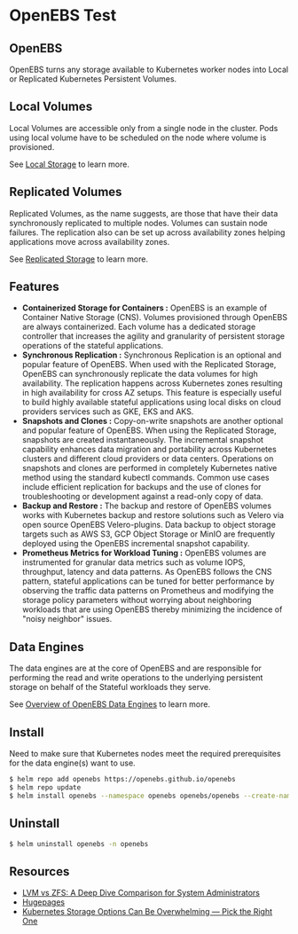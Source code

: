 # OpenEBS Test

## OpenEBS

OpenEBS turns any storage available to Kubernetes worker nodes into Local or Replicated Kubernetes Persistent Volumes.

## Local Volumes

Local Volumes are accessible only from a single node in the cluster. Pods using local volume have to be scheduled on the node where volume is provisioned.

See [Local Storage](https://openebs.io/docs/concepts/data-engines/localstorage) to learn more.

## Replicated Volumes

Replicated Volumes, as the name suggests, are those that have their data synchronously replicated to multiple nodes. Volumes can sustain node failures. The replication also can be set up across availability zones helping applications move across availability zones.

See [Replicated Storage](https://openebs.io/docs/concepts/data-engines/replicated-storage) to learn more.

## Features

- **Containerized Storage for Containers :** OpenEBS is an example of Container Native Storage (CNS). Volumes provisioned through OpenEBS are always containerized. Each volume has a dedicated storage controller that increases the agility and granularity of persistent storage operations of the stateful applications. 
- **Synchronous Replication :** Synchronous Replication is an optional and popular feature of OpenEBS. When used with the Replicated Storage, OpenEBS can synchronously replicate the data volumes for high availability. The replication happens across Kubernetes zones resulting in high availability for cross AZ setups. This feature is especially useful to build highly available stateful applications using local disks on cloud providers services such as GKE, EKS and AKS.
- **Snapshots and Clones :** Copy-on-write snapshots are another optional and popular feature of OpenEBS. When using the Replicated Storage, snapshots are created instantaneously. The incremental snapshot capability enhances data migration and portability across Kubernetes clusters and different cloud providers or data centers. Operations on snapshots and clones are performed in completely Kubernetes native method using the standard kubectl commands. Common use cases include efficient replication for backups and the use of clones for troubleshooting or development against a read-only copy of data.
- **Backup and Restore :** The backup and restore of OpenEBS volumes works with Kubernetes backup and restore solutions such as Velero via open source OpenEBS Velero-plugins. Data backup to object storage targets such as AWS S3, GCP Object Storage or MinIO are frequently deployed using the OpenEBS incremental snapshot capability. 
- **Prometheus Metrics for Workload Tuning :** OpenEBS volumes are instrumented for granular data metrics such as volume IOPS, throughput, latency and data patterns. As OpenEBS follows the CNS pattern, stateful applications can be tuned for better performance by observing the traffic data patterns on Prometheus and modifying the storage policy parameters without worrying about neighboring workloads that are using OpenEBS thereby minimizing the incidence of "noisy neighbor" issues.

## Data Engines

The data engines are at the core of OpenEBS and are responsible for performing the read and write operations to the underlying persistent storage on behalf of the Stateful workloads they serve.

See [Overview of OpenEBS Data Engines](https://openebs.io/docs/concepts/data-engines/dataengines) to learn more.

## Install

Need to make sure that Kubernetes nodes meet the required prerequisites for the data engine(s) want to use.

```bash
$ helm repo add openebs https://openebs.github.io/openebs
$ helm repo update
$ helm install openebs --namespace openebs openebs/openebs --create-namespace # install both local and replicated data engines
```

## Uninstall 

```bash
$ helm uninstall openebs -n openebs
```

## Resources

- [LVM vs ZFS: A Deep Dive Comparison for System Administrators](https://go.lightnode.com/tech/lvm-vs-zfs)
- [Hugepages](https://wiki.debian.org/Hugepages)
- [Kubernetes Storage Options Can Be Overwhelming — Pick the Right One](https://www.cncf.io/blog/2021/04/05/kubernetes-storage-options-can-be-overwhelming-pick-the-right-one/)